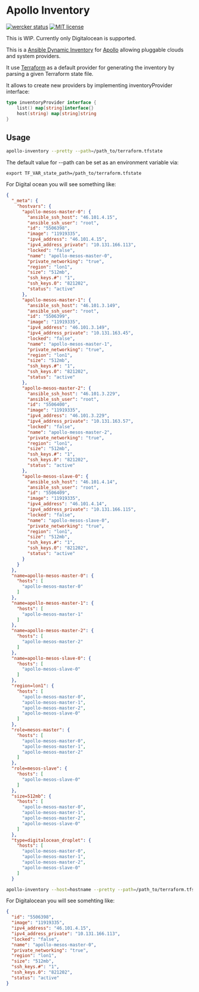 Apollo Inventory
================

[![wercker status](https://app.wercker.com/status/dae34b479f1643eb3a43bfc38b3e69eb/s "wercker status")](https://app.wercker.com/project/bykey/dae34b479f1643eb3a43bfc38b3e69eb)
[![MIT license](http://img.shields.io/badge/license-MIT-brightgreen.svg)](http://opensource.org/licenses/MIT)

This is WIP. Currently only Digitalocean is supported.

This is a [Ansible Dynamic Inventory](http://docs.ansible.com/intro_dynamic_inventory.html) for [Apollo](https://github.com/Capgemini/Apollo) allowing pluggable clouds and system providers.

It use [Terraform](https://github.com/hashicorp/terraform) as a default provider for generating the inventory by parsing a given Terraform state file.

It allows to create new providers by implementing inventoryProvider interface:

```go
type inventoryProvider interface {
    list() map[string]interface{}
	host(string) map[string]string
}
````


## Usage

```bash
apollo-inventory --pretty --path=/path_to/terraform.tfstate
```

The default value for --path can be set as an environment variable via:

```
export TF_VAR_state_path=/path_to/terraform.tfstate
```

For Digital ocean you will see something like:

```json
{
  "_meta": {
    "hostvars": {
      "apollo-mesos-master-0": {
        "ansible_ssh_host": "46.101.4.15",
        "ansible_ssh_user": "root",
        "id": "5506398",
        "image": "11919335",
        "ipv4_address": "46.101.4.15",
        "ipv4_address_private": "10.131.166.113",
        "locked": "false",
        "name": "apollo-mesos-master-0",
        "private_networking": "true",
        "region": "lon1",
        "size": "512mb",
        "ssh_keys.#": "1",
        "ssh_keys.0": "821202",
        "status": "active"
      },
      "apollo-mesos-master-1": {
        "ansible_ssh_host": "46.101.3.149",
        "ansible_ssh_user": "root",
        "id": "5506399",
        "image": "11919335",
        "ipv4_address": "46.101.3.149",
        "ipv4_address_private": "10.131.163.45",
        "locked": "false",
        "name": "apollo-mesos-master-1",
        "private_networking": "true",
        "region": "lon1",
        "size": "512mb",
        "ssh_keys.#": "1",
        "ssh_keys.0": "821202",
        "status": "active"
      },
      "apollo-mesos-master-2": {
        "ansible_ssh_host": "46.101.3.229",
        "ansible_ssh_user": "root",
        "id": "5506400",
        "image": "11919335",
        "ipv4_address": "46.101.3.229",
        "ipv4_address_private": "10.131.163.57",
        "locked": "false",
        "name": "apollo-mesos-master-2",
        "private_networking": "true",
        "region": "lon1",
        "size": "512mb",
        "ssh_keys.#": "1",
        "ssh_keys.0": "821202",
        "status": "active"
      },
      "apollo-mesos-slave-0": {
        "ansible_ssh_host": "46.101.4.14",
        "ansible_ssh_user": "root",
        "id": "5506409",
        "image": "11919335",
        "ipv4_address": "46.101.4.14",
        "ipv4_address_private": "10.131.166.115",
        "locked": "false",
        "name": "apollo-mesos-slave-0",
        "private_networking": "true",
        "region": "lon1",
        "size": "512mb",
        "ssh_keys.#": "1",
        "ssh_keys.0": "821202",
        "status": "active"
      }
    }
  },
  "name=apollo-mesos-master-0": {
    "hosts": [
      "apollo-mesos-master-0"
    ]
  },
  "name=apollo-mesos-master-1": {
    "hosts": [
      "apollo-mesos-master-1"
    ]
  },
  "name=apollo-mesos-master-2": {
    "hosts": [
      "apollo-mesos-master-2"
    ]
  },
  "name=apollo-mesos-slave-0": {
    "hosts": [
      "apollo-mesos-slave-0"
    ]
  },
  "region=lon1": {
    "hosts": [
      "apollo-mesos-master-0",
      "apollo-mesos-master-1",
      "apollo-mesos-master-2",
      "apollo-mesos-slave-0"
    ]
  },
  "role=mesos-master": {
    "hosts": [
      "apollo-mesos-master-0",
      "apollo-mesos-master-1",
      "apollo-mesos-master-2"
    ]
  },
  "role=mesos-slave": {
    "hosts": [
      "apollo-mesos-slave-0"
    ]
  },
  "size=512mb": {
    "hosts": [
      "apollo-mesos-master-0",
      "apollo-mesos-master-1",
      "apollo-mesos-master-2",
      "apollo-mesos-slave-0"
    ]
  },
  "type=digitalocean_droplet": {
    "hosts": [
      "apollo-mesos-master-0",
      "apollo-mesos-master-1",
      "apollo-mesos-master-2",
      "apollo-mesos-slave-0"
    ]
  }
```

```bash
apollo-inventory --host=hostname --pretty --path=/path_to/terraform.tfstate
```

For Digitalocean you will see somehting like:

```json
{
  "id": "5506398",
  "image": "11919335",
  "ipv4_address": "46.101.4.15",
  "ipv4_address_private": "10.131.166.113",
  "locked": "false",
  "name": "apollo-mesos-master-0",
  "private_networking": "true",
  "region": "lon1",
  "size": "512mb",
  "ssh_keys.#": "1",
  "ssh_keys.0": "821202",
  "status": "active"
}
```